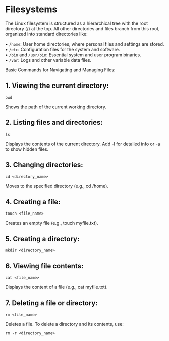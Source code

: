 # Filesystems

The Linux filesystem is structured as a hierarchical tree with the root directory (/) at the top. All other directories and files branch from this root, organized into standard directories like:

• `/home`: User home directories, where personal files and settings are stored.  
• `/etc`: Configuration files for the system and software.  
• `/bin` and `/usr/bin`: Essential system and user program binaries.  
• `/var`: Logs and other variable data files.  

Basic Commands for Navigating and Managing Files:

## 1.	Viewing the current directory:
```
pwd
```
Shows the path of the current working directory.


## 2.	Listing files and directories:
```
ls
```
Displays the contents of the current directory. Add -l for detailed info or -a to show hidden files.


## 3.	Changing directories:
```
cd <directory_name>
```
Moves to the specified directory (e.g., cd /home).

## 4.	Creating a file:
```
touch <file_name>
```
Creates an empty file (e.g., touch myfile.txt).

## 5.	Creating a directory:
```
mkdir <directory_name>
```

## 6.	Viewing file contents:
```
cat <file_name>
```
Displays the content of a file (e.g., cat myfile.txt).

## 7. Deleting a file or directory:
```
rm <file_name>
```
Deletes a file. To delete a directory and its contents, use:



```
rm -r <directory_name>
```



